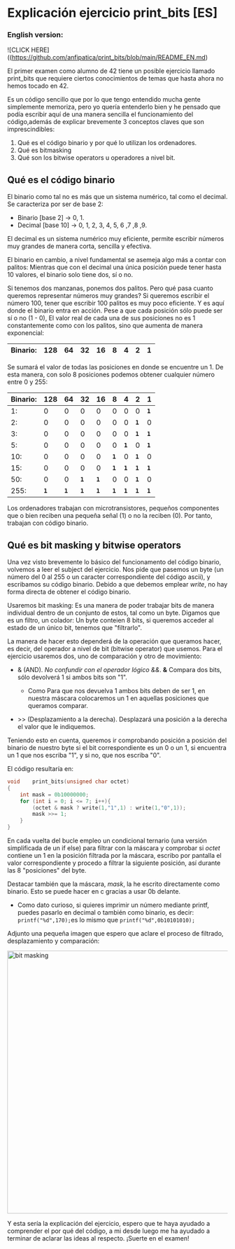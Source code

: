 # Explicación ejercicio print_bits [ES]

### English version:
![CLICK HERE]((https://github.com/anfipatica/print_bits/blob/main/README_EN.md)


El primer examen como alumno de 42 tiene un posible ejercicio llamado print_bits que requiere ciertos conocimientos de temas que hasta ahora no hemos tocado en 42.

Es un código sencillo que por lo que tengo entendido mucha gente simplemente memoriza, pero yo quería entenderlo bien y he pensado que podía escribir aquí de una manera sencilla el funcionamiento del código,además de explicar brevemente 3 conceptos claves que son imprescindibles:

1. Qué es el código binario y por qué lo utilizan los ordenadores.
2. Qué es bitmasking
3. Qué son los bitwise operators u operadores a nivel bit.

## Qué es el código binario

El binario como tal no es más que un sistema numérico, tal como el decimal. Se caracteriza por ser de base 2:

- Binario [base 2] -> 0, 1.
- Decimal [base 10] -> 0, 1, 2, 3, 4, 5, 6 ,7 ,8 ,9.

El decimal es un sistema numérico muy eficiente, permite escribir números muy grandes de manera corta, sencilla y efectiva. 

El binario en cambio, a nivel fundamental se asemeja algo más a contar con palitos: Mientras que con el decimal una única posición puede tener hasta 10 valores, el binario solo tiene dos, sí o no. 

Si tenemos dos manzanas, ponemos dos palitos. Pero qué pasa cuanto queremos representar números muy grandes? Si queremos escribir el número 100, tener que escribir 100 palitos es muy poco eficiente. Y es aquí donde el binario entra en acción. Pese a que cada posición sólo puede ser sí o no (1 - 0), El valor real de cada una de sus posiciones no es 1 constantemente como con los palitos, sino que aumenta de manera exponencial:

| Binario:    | 128 | 64 | 32 | 16 | 8 | 4 | 2 | 1
| ---      | --- | --- | --- | --- | --- | --- | --- | ---


Se sumará el valor de todas las posiciones en donde se encuentre un 1. De esta manera, con solo 8 posiciones podemos obtener cualquier número entre 0 y 255:

| Binario:    | 128 | 64 | 32 | 16 | 8 | 4 | 2 | 1
| ---      | --- | --- | --- | --- | --- | --- | --- | ---
| 1:    | 0 | 0 | 0 | 0 | 0 | 0 | 0 | **``1``**
| 2:    | 0 | 0 | 0 | 0 | 0 | 0 | **``1``** | 0
| 3:    | 0 | 0 | 0 | 0 | 0 | 0 | **``1``** | **``1``**
| 5:    | 0 | 0 | 0 | 0 | 0 | **``1``** | 0 | **``1``**
| 10:    | 0 | 0 | 0 | 0 | **``1``** | 0 | **``1``** | 0
| 15:    | 0 | 0 | 0 | 0 | **``1``** | **``1``** | **``1``** | **``1``**
| 50:    | 0 | 0 | **``1``** | **``1``** | 0 | 0 | **``1``** | 0
| 255:    | **``1``** | **``1``** | **``1``** | **``1``** | **``1``** | **``1``** | **``1``** |  **``1``** 

Los ordenadores trabajan con microtransistores, pequeños componentes que o bien reciben una pequeña señal (1) o no la reciben (0). Por tanto, trabajan con código binario.

## Qué es bit masking y bitwise operators

Una vez visto brevemente lo básico del funcionamento del código binario, volvemos a leer el subject del ejercicio. Nos pide que pasemos un byte (un número del 0 al 255 o un caracter correspondiente del código ascii), y escribamos su código binario. Debido a que debemos emplear *write*, no hay forma directa de obtener el código binario.

Usaremos bit masking: Es una manera de poder trabajar bits de manera individual dentro de un conjunto de estos, tal como un byte. Digamos que es un filtro, un colador: Un byte conteien 8 bits, si queremos acceder al estado de un único bit, tenemos que "filtrarlo".

La manera de hacer esto dependerá de la operación que queramos hacer, es decir, del operador a nivel de bit (bitwise operator) que usemos. Para el ejercicio usaremos dos, uno de comparación y otro de movimiento:
- & (AND). *No confundir con el operador lógico &&*. **&** Compara dos bits, sólo devolverá 1 si ambos bits son "1".
  - Como Para que nos devuelva 1 ambos bits deben de ser 1, en nuestra máscara colocaremos un 1 en aquellas posiciones que queramos comparar.

- \>\> (Desplazamiento a la derecha). Desplazará una posición a la derecha el valor que le indiquemos.

Teniendo esto en cuenta, queremos ir comprobando posición a posición del binario de nuestro byte si el bit correspondiente es un 0 o un 1, si encuentra un 1 que nos escriba "1", y si no, que nos escriba "0".

El código resultaría en: 

```c
void	print_bits(unsigned char octet)
{
	int mask = 0b10000000;
	for (int i = 0; i <= 7; i++){
		(octet & mask ? write(1,"1",1) : write(1,"0",1));
		mask >>= 1;
	}
}
```
En cada vuelta del bucle empleo un condicional ternario (una versión simplificada de un if else) para filtrar con la máscara y comprobar si *octet* contiene un 1 en la posición filtrada por la máscara, escribo por pantalla el valor correspondiente y procedo a filtrar la siguiente posición, así durante las 8 "posiciones" del byte.

Destacar también que la máscara, *mask*, la he escrito directamente como binario. Esto se puede hacer en c gracias a usar 0b delante.
- Como dato curioso, si quieres imprimir un número mediante printf, puedes pasarlo en decimal o también como binario, es decir: ```printf("%d",170);```es lo mismo que ```printf("%d",0b10101010);```

Adjunto una pequeña imagen que espero que aclare el proceso de filtrado, desplazamiento y comparación:

<img width=600 alt="bit masking" src="https://imgur.com/SJFTETJ.png">

Y esta sería la explicación del ejercicio, espero que te haya ayudado a comprender el por qué del código, a mi desde luego me ha ayudado a terminar de aclarar las ideas al respecto. ¡Suerte en el examen!
